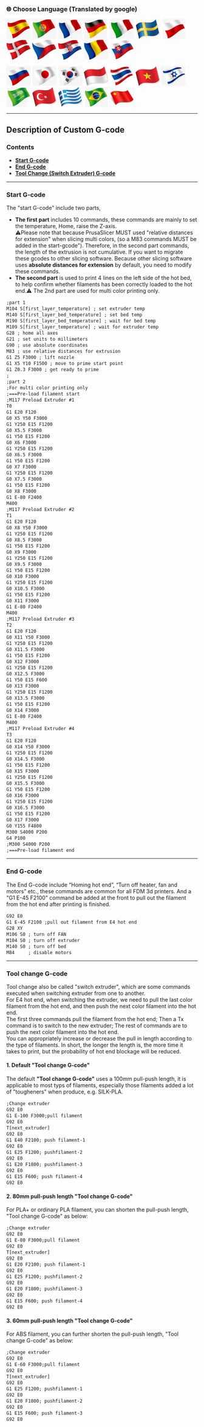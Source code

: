 ### :globe_with_meridians: Choose Language (Translated by google)
[![](../lanpic/ES.png)](https://github-com.translate.goog/ZONESTAR3D/Slicing-Guide/tree/master/PrusaSlicer/Custom_Gcode.md?_x_tr_sl=en&_x_tr_tl=es)
[![](../lanpic/PT.png)](https://github-com.translate.goog/ZONESTAR3D/Slicing-Guide/tree/master/PrusaSlicer/Custom_Gcode.md?_x_tr_sl=en&_x_tr_tl=pt)
[![](../lanpic/FR.png)](https://github-com.translate.goog/ZONESTAR3D/Slicing-Guide/tree/master/PrusaSlicer/Custom_Gcode.md?_x_tr_sl=en&_x_tr_tl=fr)
[![](../lanpic/DE.png)](https://github-com.translate.goog/ZONESTAR3D/Slicing-Guide/tree/master/PrusaSlicer/Custom_Gcode.md?_x_tr_sl=en&_x_tr_tl=de)
[![](../lanpic/IT.png)](https://github-com.translate.goog/ZONESTAR3D/Slicing-Guide/tree/master/PrusaSlicer/Custom_Gcode.md?_x_tr_sl=en&_x_tr_tl=it)
[![](../lanpic/SW.png)](https://github-com.translate.goog/ZONESTAR3D/Slicing-Guide/tree/master/PrusaSlicer/Custom_Gcode.md?_x_tr_sl=en&_x_tr_tl=sv)
[![](../lanpic/PL.png)](https://github-com.translate.goog/ZONESTAR3D/Slicing-Guide/tree/master/PrusaSlicer/Custom_Gcode.md?_x_tr_sl=en&_x_tr_tl=pl)
[![](../lanpic/DK.png)](https://github-com.translate.goog/ZONESTAR3D/Slicing-Guide/tree/master/PrusaSlicer/Custom_Gcode.md?_x_tr_sl=en&_x_tr_tl=da)
[![](../lanpic/CZ.png)](https://github-com.translate.goog/ZONESTAR3D/Slicing-Guide/tree/master/PrusaSlicer/Custom_Gcode.md?_x_tr_sl=en&_x_tr_tl=cs)
[![](../lanpic/HR.png)](https://github-com.translate.goog/ZONESTAR3D/Slicing-Guide/tree/master/PrusaSlicer/Custom_Gcode.md?_x_tr_sl=en&_x_tr_tl=hr)
[![](../lanpic/RO.png)](https://github-com.translate.goog/ZONESTAR3D/Slicing-Guide/tree/master/PrusaSlicer/Custom_Gcode.md?_x_tr_sl=en&_x_tr_tl=ro)
[![](../lanpic/SK.png)](https://github-com.translate.goog/ZONESTAR3D/Slicing-Guide/tree/master/PrusaSlicer/Custom_Gcode.md?_x_tr_sl=en&_x_tr_tl=sk)

[![](../lanpic/RU.png)](https://github-com.translate.goog/ZONESTAR3D/Slicing-Guide/tree/master/PrusaSlicer/Custom_Gcode.md?_x_tr_sl=en&_x_tr_tl=ru)
[![](../lanpic/JP.png)](https://github-com.translate.goog/ZONESTAR3D/Slicing-Guide/tree/master/PrusaSlicer/Custom_Gcode.md?_x_tr_sl=en&_x_tr_tl=ja)
[![](../lanpic/KR.png)](https://github-com.translate.goog/ZONESTAR3D/Slicing-Guide/tree/master/PrusaSlicer/Custom_Gcode.md?_x_tr_sl=en&_x_tr_tl=ko)
[![](../lanpic/ID.png)](https://github-com.translate.goog/ZONESTAR3D/Slicing-Guide/tree/master/PrusaSlicer/Custom_Gcode.md?_x_tr_sl=en&_x_tr_tl=id)
[![](../lanpic/TH.png)](https://github-com.translate.goog/ZONESTAR3D/Slicing-Guide/tree/master/PrusaSlicer/Custom_Gcode.md?_x_tr_sl=en&_x_tr_tl=th)
[![](../lanpic/VN.png)](https://github-com.translate.goog/ZONESTAR3D/Slicing-Guide/tree/master/PrusaSlicer/Custom_Gcode.md?_x_tr_sl=en&_x_tr_tl=vi)
[![](../lanpic/IL.png)](https://github-com.translate.goog/ZONESTAR3D/Slicing-Guide/tree/master/PrusaSlicer/Custom_Gcode.md?_x_tr_sl=en&_x_tr_tl=iw)
[![](../lanpic/SA.png)](https://github-com.translate.goog/ZONESTAR3D/Slicing-Guide/tree/master/PrusaSlicer/Custom_Gcode.md?_x_tr_sl=en&_x_tr_tl=ar)
[![](../lanpic/TR.png)](https://github-com.translate.goog/ZONESTAR3D/Slicing-Guide/tree/master/PrusaSlicer/Custom_Gcode.md?_x_tr_sl=en&_x_tr_tl=tr)
[![](../lanpic/GR.png)](https://github-com.translate.goog/ZONESTAR3D/Slicing-Guide/tree/master/PrusaSlicer/Custom_Gcode.md?_x_tr_sl=en&_x_tr_tl=el)
[![](../lanpic/BR.png)](https://github-com.translate.goog/ZONESTAR3D/Slicing-Guide/tree/master/PrusaSlicer/Custom_Gcode.md?_x_tr_sl=en&_x_tr_tl=pt)
[![](../lanpic/CN.png)](https://github-com.translate.goog/ZONESTAR3D/Slicing-Guide/tree/master/PrusaSlicer/Custom_Gcode.md?_x_tr_sl=en&_x_tr_tl=zh-CN)

-----
## Description of Custom G-code 
### Contents
- [**Start G-code**](#start-g-code)
- [**End G-code**](#end-g-code)
- [**Tool Change (Switch Extruder) G-code**](#tool-change-g-code)

-----
### Start G-code
The "start G-code" include two parts, 
- **The first part** includes 10 commands, these commands are mainly to set the temperature, Home, raise the Z-axis.  
:warning:Please note that because PrusaSlicer MUST used "relative distances for extension" when slicing multi colors, (so a M83 commands MUST be added in the start-gcode"). Therefore, in the second part commands, the length of the extrusion is not cumulative. If you want to migrate these gcodes to other slicing software. Because other slicing software uses **absolute distances for extension** by default, you need to modify these commands.
- **The second part** is used to print 4 lines on the left side of the hot bed, to help confirm whether filaments has been correctly loaded to the hot end.:warning: The 2nd part are used for multi color printing only.     
>
    ;part 1
    M104 S[first_layer_temperature] ; set extruder temp
    M140 S[first_layer_bed_temperature] ; set bed temp
    M190 S[first_layer_bed_temperature] ; wait for bed temp
    M109 S[first_layer_temperature] ; wait for extruder temp
    G28 ; home all axes
    G21 ; set units to millimeters
    G90 ; use absolute coordinates
    M83 ; use relative distances for extrusion
    G1 Z5 F3000 ; lift nozzle
    G1 X5 Y10 F1500 ; move to prime start point
    G1 Z0.3 F3000 ; get ready to prime
    ;
    ;part 2 
    ;For multi color printing only
    ;===Pre-load filament start
    ;M117 Preload Extruder #1
    T0
    G1 E20 F120
    G0 X5 Y50 F3000
    G1 Y250 E15 F1200
    G0 X5.5 F3000
    G1 Y50 E15 F1200
    G0 X6 F3000
    G1 Y250 E15 F1200
    G0 X6.5 F3000
    G1 Y50 E15 F1200
    G0 X7 F3000
    G1 Y250 E15 F1200
    G0 X7.5 F3000
    G1 Y50 E15 F1200
    G0 X8 F3000
    G1 E-80 F2400
    M400
    ;M117 Preload Extruder #2
    T1
    G1 E20 F120
    G0 X8 Y50 F3000
    G1 Y250 E15 F1200
    G0 X8.5 F3000
    G1 Y50 E15 F1200
    G0 X9 F3000
    G1 Y250 E15 F1200
    G0 X9.5 F3000
    G1 Y50 E15 F1200
    G0 X10 F3000
    G1 Y250 E15 F1200
    G0 X10.5 F3000
    G1 Y50 E15 F1200
    G0 X11 F3000
    G1 E-80 F2400
    M400
    ;M117 Preload Extruder #3
    T2
    G1 E20 F120
    G0 X11 Y50 F3000
    G1 Y250 E15 F1200
    G0 X11.5 F3000
    G1 Y50 E15 F1200
    G0 X12 F3000
    G1 Y250 E15 F1200
    G0 X12.5 F3000
    G1 Y50 E15 F600
    G0 X13 F3000
    G1 Y250 E15 F1200
    G0 X13.5 F3000
    G1 Y50 E15 F1200
    G0 X14 F3000
    G1 E-80 F2400
    M400
    ;M117 Preload Extruder #4
    T3
    G1 E20 F120
    G0 X14 Y50 F3000
    G1 Y250 E15 F1200
    G0 X14.5 F3000
    G1 Y50 E15 F1200
    G0 X15 F3000
    G1 Y250 E15 F1200
    G0 X15.5 F3000
    G1 Y50 E15 F1200
    G0 X16 F3000
    G1 Y250 E15 F1200
    G0 X16.5 F3000
    G1 Y50 E15 F1200
    G0 X17 F3000
    G0 Y155 F4800
    M300 S4000 P200
    G4 P100
    ;M300 S4000 P200
    ;===Pre-load filament end

-----
### End G-code
The End G-code include “Homing hot end”, “Turn off heater, fan and motors” etc., these commands are common for all FDM 3d printers. And a "G1 E-45 F2100" command be added at the front to pull out the filament from the hot end after printing is finished.
>
    G92 E0
    G1 E-45 F2100 ;pull out filament from E4 hot end
    G28 XY
    M106 S0 ; turn off FAN
    M104 S0 ; turn off extruder
    M140 S0 ; turn off bed
    M84     ; disable motors

-----
### Tool change G-code
Tool change also be called "switch extruder", which are some commands executed when switching extruder from one to another.    
For E4 hot end, when switching the extruder, we need to pull the last color filament from the hot end, and then push the next color filament into the hot end.    
The first three commands pull the filament from the hot end; Then a Tx command is to switch to the new extruder; The rest of commands are to push the next color filament into the hot end.  
You can appropriately increase or decrease the pull in length according to the type of filaments. In short, the longer the length is, the more time it takes to print, but the probability of hot end blockage will be reduced.
#### 1. Default "Tool change G-code"
The default **"Tool change G-code"** uses a 100mm pull-push length, it is applicable to most typs of filaments, especially those filaments added a lot of "tougheners" when produce, e.g. SILK-PLA. 
>
    ;Change extruder
    G92 E0
    G1 E-100 F3000;pull filament
    G92 E0
    T[next_extruder]
    G92 E0
    G1 E40 F2100; push filament-1
    G92 E0
    G1 E25 F1200; pushfilament-2
    G92 E0
    G1 E20 F1800; pushfilament-3
    G92 E0
    G1 E15 F600; push filament-4
    G92 E0

#### 2. 80mm pull-push length "Tool change G-code"
For PLA+ or ordinary PLA filament, you can shorten the pull-push length, "Tool change G-code" as below:
>
    ;Change extruder
    G92 E0
    G1 E-80 F3000;pull filament
    G92 E0
    T[next_extruder]
    G92 E0
    G1 E20 F2100; push filament-1
    G92 E0
    G1 E25 F1200; pushfilament-2
    G92 E0
    G1 E20 F1800; pushfilament-3
    G92 E0
    G1 E15 F600; push filament-4
    G92 E0

#### 3. 60mm pull-push length "Tool change G-code"
For ABS filament, you can further shorten the pull-push length, "Tool change G-code" as below:
>
    ;Change extruder
    G92 E0
    G1 E-60 F3000;pull filament
    G92 E0
    T[next_extruder]
    G92 E0
    G1 E25 F1200; pushfilament-1
    G92 E0
    G1 E20 F1800; pushfilament-2
    G92 E0
    G1 E15 F600; push filament-3
    G92 E0
